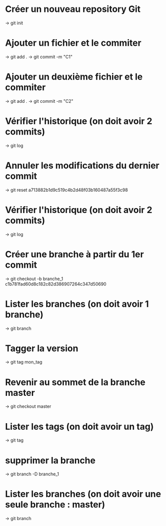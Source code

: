 # Créer un nouveau repository Git
-> git init
# Ajouter un fichier et le commiter
-> git add .
-> git commit -m "C1"
# Ajouter un deuxième fichier et le commiter
-> git add .
-> git commit -m "C2"
# Vérifier l'historique (on doit avoir 2 commits)
-> git log
# Annuler les modifications du dernier commit
-> git reset a713882b1d9c519c4b2d48f03b160487a55f3c98
# Vérifier l'historique (on doit avoir 2 commits)
-> git log
# Créer une branche à partir du 1er commit
-> git checkout -b branche_1 c1b781fad60d8c182c82d386907264c347d50690
# Lister les branches (on doit avoir 1 branche)
-> git branch
# Tagger la version
-> git tag mon_tag
# Revenir au sommet de la branche master
-> git checkout master
# Lister les tags (on doit avoir un tag)
-> git tag
# supprimer la branche
-> git branch -D branche_1
# Lister les branches (on doit avoir une seule branche : master)
-> git branch